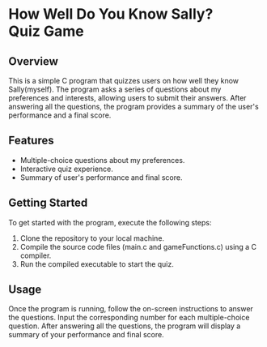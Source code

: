 <h1>How Well Do You Know Sally? <br> Quiz Game</h1>

<h2>Overview</h2>
<p>This is a simple C program that quizzes users on how well they know Sally(myself). 
  The program asks a series of questions about my preferences and interests, allowing users to submit their answers. 
  After answering all the questions, the program provides a summary of the user's performance and a final score.</p>

<h2>Features</h2>
<ul>
  <li>Multiple-choice questions about my preferences.</li>
  <li>Interactive quiz experience.</li>
  <li>Summary of user's performance and final score.</li>
</ul>

<h2>Getting Started</h2>
<p>To get started with the program, execute the following steps:</p>

<ol>
  <li>Clone the repository to your local machine.</li>
  <li>Compile the source code files (main.c and gameFunctions.c) using a C compiler.</li>
  <li>Run the compiled executable to start the quiz.</li>
</ol>

<h2>Usage</h2>
<p>Once the program is running, follow the on-screen instructions to answer the questions. 
  Input the corresponding number for each multiple-choice question. 
  After answering all the questions, the program will display a summary of your performance and final score.</p>
